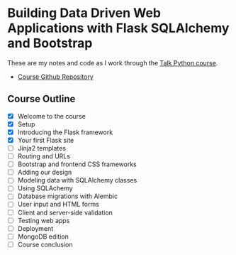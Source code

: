 # Building Data Driven Web Applications with Flask SQLAlchemy and Bootstrap

These are my notes and code as I work through the [Talk Python course].

- [Course Github Repository]

## Course Outline

- [x] Welcome to the course
- [x] Setup
- [x] Introducing the Flask framework
- [x] Your first Flask site
- [ ] Jinja2 templates
- [ ] Routing and URLs
- [ ] Bootstrap and frontend CSS frameworks
- [ ] Adding our design
- [ ] Modeling data with SQLAlchemy classes
- [ ] Using SQLAchemy
- [ ] Database migrations with Alembic
- [ ] User input and HTML forms
- [ ] Client and server-side validation
- [ ] Testing web apps
- [ ] Deployment
- [ ] MongoDB edition
- [ ] Course conclusion

[Talk Python course]: https://training.talkpython.fm/courses/details/building-data-driven-web-applications-in-python-with-flask-sqlalchemy-and-bootstrap
[Course Github Repository]: https://github.com/talkpython/data-driven-web-apps-with-flask
